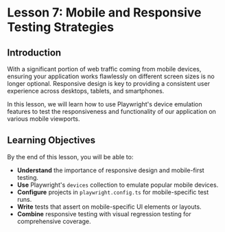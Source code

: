 # Lesson 7: Mobile and Responsive Testing Strategies

## Introduction

With a significant portion of web traffic coming from mobile devices, ensuring your application works flawlessly on different screen sizes is no longer optional. Responsive design is key to providing a consistent user experience across desktops, tablets, and smartphones.

In this lesson, we will learn how to use Playwright's device emulation features to test the responsiveness and functionality of our application on various mobile viewports.

## Learning Objectives

By the end of this lesson, you will be able to:

- **Understand** the importance of responsive design and mobile-first testing.
- **Use** Playwright's `devices` collection to emulate popular mobile devices.
- **Configure** projects in `playwright.config.ts` for mobile-specific test runs.
- **Write** tests that assert on mobile-specific UI elements or layouts.
- **Combine** responsive testing with visual regression testing for comprehensive coverage.